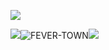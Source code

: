 ![](https://64.media.tumblr.com/17110470a7449d208c44f6b03bfec358/817e7b891830651c-99/s540x810/4e9196d51a91d54dca6de56645c90de24bf4228d.gif)

![](https://antipixel.art/antipixel-icons/taylor%20mcKnight's%20buttons/genitals.gif?__frsh_c=bqadexcmdceg)![FEVER-TOWN](https://github.com/user-attachments/assets/a1faced2-ebb1-45b2-8ab3-e65e98a83742)![](https://antipixel.art/antipixel-icons/taylor%20mcKnight's%20buttons/redbull.gif?__frsh_c=bqadexcmdceg)
